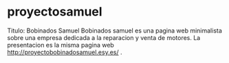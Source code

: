 # proyectosamuel
Titulo: Bobinados Samuel
Bobinados samuel es una pagina web minimalista sobre una empresa dedicada a la reparacion y venta de motores.
La presentacion es la misma pagina web http://proyectobobinadosamuel.esy.es/ .
